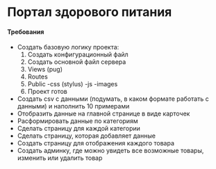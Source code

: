 # Портал здорового питания

#### Требования
- Создать базовую логику проекта:
  1. Создать конфигурационный файл
  2. Создать основной файл сервера
  3. Views (pug)
  4. Routes
  5. Public
    -css (stylus)
    -js
    -images
  5. Проект готов
- Создать csv с данными (подумать, в каком формате работать с данными) и наполнить 10 примерами
- Отобразить данные на главной странице в виде карточек
- Расформировать данные по категориям
- Сделать страницу для каждой категории
- Сделать страницу, которая добавляет данные
- Создать страницу для отображения каждого товара
- Создать админку, где можно увидеть все возможные товары, изменить или удалить товар
